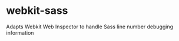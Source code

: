 webkit-sass
===========

Adapts Webkit Web Inspector to handle Sass line number debugging information